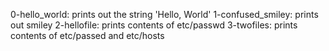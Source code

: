 0-hello_world: prints out the string 'Hello, World'
1-confused_smiley: prints out smiley
2-hellofile: prints contents of etc/passwd
3-twofiles: prints contents of etc/passed and etc/hosts
